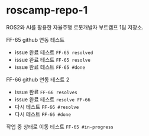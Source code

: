 # roscamp-repo-1
ROS2와 AI를 활용한 자율주행 로봇개발자 부트캠프 1팀 저장소. 

FF-65 github 연동 테스트
+ issue 완료 테스트 `FF-65 resolved`
+ issue 완료 테스트 `FF-65 resolve`
+ issue 완료 테스트 `FF-65 #done`


FF-66 github 연동 테스트 2
+ issue 완료 `FF-66 resolves`
+ issue 완료 테스트 `resolve FF-66`
+ 다시 테스트 `FF-66 #resolve`
+ 다시 테스트 `FF-66 #done`


작업 중 상태로 이동 테스트
`FF-65 #in-progress`
